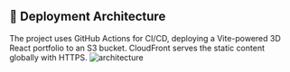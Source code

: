 ## 🚀 Deployment Architecture

The project uses GitHub Actions for CI/CD, deploying a Vite-powered 3D React portfolio to an S3 bucket. CloudFront serves the static content globally with HTTPS.
![architecture](https://github.com/user-attachments/assets/d7721918-d9fc-47fa-8cbd-3b3db5872c67)
